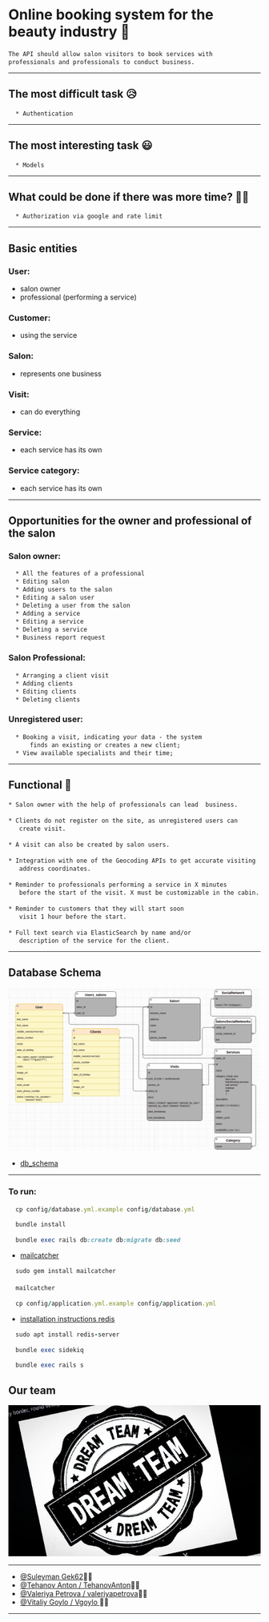 # Online booking system for the beauty industry 💅

```
The API should allow salon visitors to book services with professionals and professionals to conduct business.
```
---

## The most difficult task 😥

```
  * Authentication
```

---

## The most interesting task 😃
```
  * Models
```

---

## What could be done if there was more time?  🐱‍💻

```
  * Authorization via google and rate limit
```

---
## Basic entities
### User:
  - salon owner
  - professional (performing a service)

### Customer:
  - using the service
### Salon:
  - represents one business
### Visit:
  - can do everything
### Service:
  - each service has its own
### Service category:
  - each service has its own

---
## Opportunities for the owner and professional of the salon

### Salon owner:
```
  * All the features of a professional
  * Editing salon
  * Adding users to the salon
  * Editing a salon user
  * Deleting a user from the salon
  * Adding a service
  * Editing a service
  * Deleting a service
  * Business report request
```
### Salon Professional:
```
  * Arranging a client visit
  * Adding clients
  * Editing clients
  * Deleting clients
```
### Unregistered user:
```
  * Booking a visit, indicating your data - the system
      finds an existing or creates a new client;
  * View available specialists and their time;
```
---

## Functional 🤖
```
* Salon owner with the help of professionals can lead  business.

* Clients do not register on the site, as unregistered users can
   create visit.

* A visit can also be created by salon users.

* Integration with one of the Geocoding APIs to get accurate visiting
   address coordinates.

* Reminder to professionals performing a service in X minutes
   before the start of the visit. X must be customizable in the cabin.

* Reminder to customers that they will start soon
   visit 1 hour before the start.

* Full text search via ElasticSearch by name and/or
   description of the service for the client.
```
---

## Database Schema

<img src="spec/photos/db_schema.png" alt="Getting started" />

- [db_schema](https://app.diagrams.net/?src=about#G1TZqgMmhVC1gXIbvascfi6lO8NxzPzST0)

---


### To run:

```rb
  cp config/database.yml.example config/database.yml
```
```rb
  bundle install
```
```rb
  bundle exec rails db:create db:migrate db:seed
```
  * [mailcatcher](https://mailcatcher.me/)
```rb
  sudo gem install mailcatcher

  mailcatcher
```

```rb
  cp config/application.yml.example config/application.yml
```
  * [installation instructions redis](https://www.arubacloud.com/tutorial/how-to-install-and-configure-redis-on-ubuntu-20-04.aspx)
```rb
  sudo apt install redis-server
```

```rb
  bundle exec sidekiq
```

```rb
  bundle exec rails s
```

## Our team

<img src="spec/photos/image.png" alt="Getting started" />

---

- [@Suleyman Gek62](https://github.com/GEK62)🐱‍👤
- [@Tehanov Anton / TehanovAnton](https://github.com/TehanovAnton)👨‍💻
- [@Valeriya Petrova / valeriyapetrova](https://github.com/valeriyapetrova)👩‍⚖️
- [@Vitaliy Goylo / Vgoylo ](https://github.com/Vgoylo)🕵️‍♂️

---
